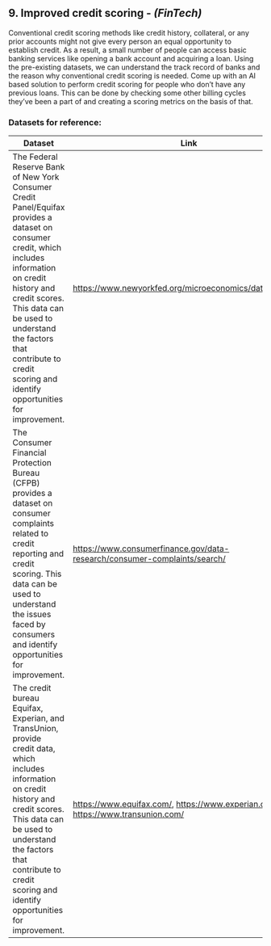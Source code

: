 ## 9. Improved credit scoring - *(FinTech)* ## 
Conventional credit scoring methods like credit history, collateral, or any prior accounts might not give every person an equal opportunity to establish credit.
As a result, a small number of people can access basic banking services like opening a bank account and acquiring a loan. Using the pre-existing datasets, we can understand the track record of banks and the reason why conventional credit scoring is needed. Come up with an AI based solution to perform credit scoring for people who don’t have any previous loans. This can be done by checking some other billing cycles they’ve been a part of and creating a scoring metrics on the basis of that.


### Datasets for reference: ###

Dataset  | Link
---------- | ----------
The Federal Reserve Bank of New York Consumer Credit Panel/Equifax provides a dataset on consumer credit, which includes information on credit history and credit scores. This data can be used to understand the factors that contribute to credit scoring and identify opportunities for improvement.  | https://www.newyorkfed.org/microeconomics/databank.html
The Consumer Financial Protection Bureau (CFPB) provides a dataset on consumer complaints related to credit reporting and credit scoring. This data can be used to understand the issues faced by consumers and identify opportunities for improvement.  | https://www.consumerfinance.gov/data-research/consumer-complaints/search/
The credit bureau Equifax, Experian, and TransUnion, provide credit data, which includes information on credit history and credit scores. This data can be used to understand the factors that contribute to credit scoring and identify opportunities for improvement. | https://www.equifax.com/, https://www.experian.com/, https://www.transunion.com/
